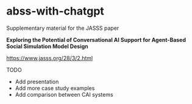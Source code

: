 # abss-with-chatgpt
Supplementary material for the JASSS paper

**Exploring the Potential of Conversational AI Support for Agent-Based Social Simulation Model Design**

https://www.jasss.org/28/3/2.html


TODO
-	Add presentation
-	Add more case study examples
-	Add comparison between CAI systems
